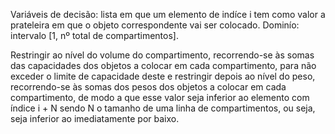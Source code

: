 Variáveis de decisão: lista em que um elemento de indíce i tem como valor a prateleira em que o objeto correspondente vai ser colocado.
Dominío: intervalo [1, nº total de compartimentos].

Restringir ao nível do volume do compartimento, recorrendo-se às somas das capacidades dos objetos a colocar em cada compartimento, para não exceder o limite de capacidade deste e restringir depois ao nível do peso, recorrendo-se às somas dos pesos dos objetos a colocar em cada compartimento, de modo a que esse valor seja inferior ao elemento com índice i + N sendo N o tamanho de uma linha de compartimentos, ou seja, seja inferior ao imediatamente por baixo.